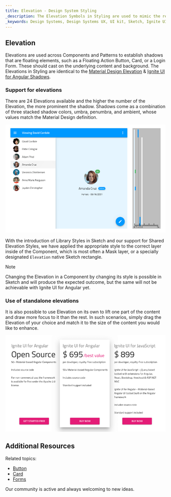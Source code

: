 ```yaml
---
title: Elevation - Design System Styling
_description: The Elevation Symbols in Styling are used to mimic the relative position between surfaces stacked on top of one another.
_keywords: Design Systems, Design Systems UX, UI kit, Sketch, Ignite UI for Angular, Sketch to Angular, Sketch to Angular, Angular, Angular Design System, Export code from Sketch, Design Kits for Angular, Sketch HTML, Sketch to HTML, Sketch UI kits
---
```


## Elevation

Elevations are used across Components and Patterns to establish shadows that are floating elements, such as a Floating Action Button, Card, or a Login Form. These should cast on the underlying content and background. The Elevations in Styling are identical to the [Material Design Elevation](https://material.io/design/environment/elevation.html#) & [Ignite UI for Angular Shadows](https://www.infragistics.com/products/ignite-ui-angular/angular/components/shadows.html).

### Support for elevations

There are 24 Elevations available and the higher the number of the Elevation, the more prominent the shadow. Shadows come as a combination of three stacked shadow colors, umbra, penumbra, and ambient, whose values match the Material Design definition.

<img class="responsive-img" src="../images/elevation_people.png" srcset="../images/elevation_people@2x.png 2x" />

With the introduction of Library Styles in Sketch and our support for Shared Elevation Styles, we have applied the appropriate style to the correct layer inside of the Component, which is most often a Mask layer, or a specially designated `Elevation` native Sketch rectangle.

> [!Note]
> Changing the Elevation in a Component by changing its style is possible in Sketch and will produce the expected outcome, but the same will not be achievable with Ignite UI for Angular yet.

### Use of standalone elevations

It is also possible to use Elevation on its own to lift one part of the content and draw more focus to it than the rest. In such scenarios, simply drag the Elevation of your choice and match it to the size of the content you would like to enhance.

<img class="responsive-img" src="../images/elevation_standalone.png" srcset="../images/elevation_standalone@2x.png 2x" />

## Additional Resources

Related topics:

- [Button](../components/button.md)
- [Card](../components/cards.md)
- [Forms](../patterns/form.md)
  <div class="divider--half"></div>

Our community is active and always welcoming to new ideas.


